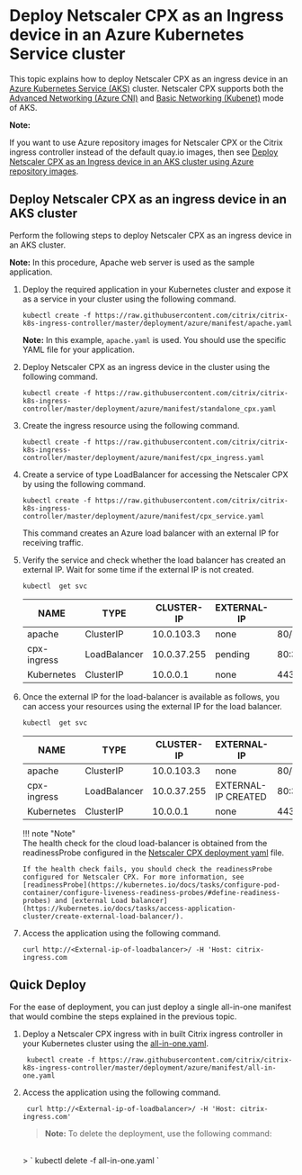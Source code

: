 # Deploy Netscaler CPX as an Ingress device in an Azure Kubernetes Service cluster

This topic explains how to deploy Netscaler CPX as an ingress device in an [Azure Kubernetes Service (AKS)](https://azure.microsoft.com/en-in/services/kubernetes-service/) cluster. Netscaler CPX supports both the [Advanced Networking (Azure CNI)](https://docs.microsoft.com/en-us/azure/aks/concepts-network#azure-cni-advanced-networking) and [Basic Networking (Kubenet)](https://docs.microsoft.com/en-us/azure/aks/concepts-network#kubenet-basic-networking) mode of AKS.


**Note:**

If you want to use Azure repository images for Netscaler CPX or the Citrix ingress controller instead of the default quay.io images, then see [Deploy Netscaler CPX as an Ingress device in an AKS cluster using Azure repository images](deploy-azure-image.md).

## Deploy Netscaler CPX as an ingress device in an AKS cluster

Perform the following steps to deploy Netscaler CPX as an ingress device in an AKS cluster.

**Note:**
In this procedure, Apache web server is used as the sample application.

1.  Deploy the required application in your Kubernetes cluster and expose it as a service in your cluster using the following command.

        kubectl create -f https://raw.githubusercontent.com/citrix/citrix-k8s-ingress-controller/master/deployment/azure/manifest/apache.yaml

     **Note:**
       In this example, `apache.yaml` is used. You should use the specific YAML file for your application.

2.  Deploy Netscaler CPX as an ingress device in the cluster using the following command.

        kubectl create -f https://raw.githubusercontent.com/citrix/citrix-k8s-ingress-controller/master/deployment/azure/manifest/standalone_cpx.yaml

3.  Create the ingress resource using the following command.

        kubectl create -f https://raw.githubusercontent.com/citrix/citrix-k8s-ingress-controller/master/deployment/azure/manifest/cpx_ingress.yaml

4.  Create a service of type LoadBalancer for accessing the Netscaler CPX by using the following command.

        kubectl create -f https://raw.githubusercontent.com/citrix/citrix-k8s-ingress-controller/master/deployment/azure/manifest/cpx_service.yaml

    This command creates an Azure load balancer with an external IP for receiving traffic.

5.  Verify the service and check whether the load balancer has created an external IP. Wait for some time if the external IP is not created.

        kubectl  get svc

    |NAME|TYPE|CLUSTER-IP|EXTERNAL-IP|PORT(S)| AGE|
    |----|----|-----|-----|----|----|
    |apache |ClusterIP|10.0.103.3|none|   80/TCP | 2m|
    |cpx-ingress |LoadBalancer |10.0.37.255 | pending |80:32258/TCP,443:32084/TCP |2m|
    |Kubernetes |ClusterIP | 10.0.0.1 |none |  443/TCP | 22h |

6.  Once the external IP for the load-balancer is available as follows, you can access your resources using the external IP for the load balancer.

        kubectl  get svc

    |NAME|TYPE|CLUSTER-IP|EXTERNAL-IP|PORT(S)|  AGE|
    |---|---|----|----|----|----|
    |apache|ClusterIP|10.0.103.3 |none|80/TCP|  3m|
    |cpx-ingress |LoadBalancer|10.0.37.255|  EXTERNAL-IP CREATED| 80:32258/TCP,443:32084/TCP |  3m|
    |Kubernetes|    ClusterIP|10.0.0.1 |none| 443/TCP| 22h|

    !!! note "Note"  
        The health check for the cloud load-balancer is obtained from the readinessProbe configured in the [Netscaler CPX deployment yaml](https://github.com/netscaler/netscaler-k8s-ingress-controller/blob/master/deployment/azure/manifest/cpx_service.yaml) file. 

		If the health check fails, you should check the readinessProbe configured for Netscaler CPX. For more information, see [readinessProbe](https://kubernetes.io/docs/tasks/configure-pod-container/configure-liveness-readiness-probes/#define-readiness-probes) and [external Load balancer](https://kubernetes.io/docs/tasks/access-application-cluster/create-external-load-balancer/).

1.  Access the application using the following command.

        curl http://<External-ip-of-loadbalancer>/ -H 'Host: citrix-ingress.com

## Quick Deploy

For the ease of deployment, you can just deploy a single all-in-one manifest that would combine the steps explained in the previous topic.


1. Deploy a Netscaler CPX ingress with in built Citrix ingress controller in your Kubernetes cluster using the [all-in-one.yaml](https://github.com/netscaler/netscaler-k8s-ingress-controller/blob/master/deployment/azure/manifest/all-in-one.yaml).

        kubectl create -f https://raw.githubusercontent.com/citrix/citrix-k8s-ingress-controller/master/deployment/azure/manifest/all-in-one.yaml

2. Access the application using the following command.

        curl http://<External-ip-of-loadbalancer>/ -H 'Host: citrix-ingress.com'

    >**Note:**
    >To delete the deployment, use the following command:
    </br>
    > ` kubectl delete -f all-in-one.yaml `
